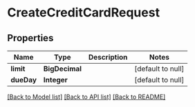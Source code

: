 # CreateCreditCardRequest

## Properties

| Name       | Type           | Description | Notes             |
|------------|----------------|-------------|-------------------|
| **limit**  | **BigDecimal** |             | [default to null] |
| **dueDay** | **Integer**    |             | [default to null] |

[[Back to Model list]](../../README.md#documentation-for-models) [[Back to API list]](../../README.md#documentation-for-api-endpoints) [[Back to README]](../../README.md)

